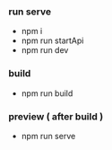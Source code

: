 ### run serve

-   npm i
-   npm run startApi
-   npm run dev

### build

-   npm run build

### preview ( after build )

-   npm run serve
